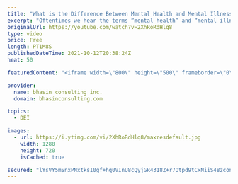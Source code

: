 ```yaml
---
title: "What is the Difference Between Mental Health and Mental Illness?"
excerpt: "Oftentimes we hear the terms “mental health” and “mental illness” being used interchangeably when, in fact, they are two very different concepts. Understanding the difference between mental health and illness is key for building more inclusive spaces when it comes to mental health. In this video, bci’s"
originalUrl: https://youtube.com/watch?v=2XhRoRdHlq8
type: video
price: Free
length: PT1M8S
publishedDateTime: 2021-10-12T20:38:24Z
heat: 50

featuredContent: "<iframe width=\"800\" height=\"500\" frameborder=\"0\" src=\"https://www.youtube.com/embed/2XhRoRdHlq8\" allow=\"accelerometer; autoplay; encrypted-media; gyroscope; picture-in-picture\" allowfullscreen></iframe>"

provider:
  name: bhasin consulting inc.
  domain: bhasinconsulting.com

topics:
  - DEI

images:
  - url: https://i.ytimg.com/vi/2XhRoRdHlq8/maxresdefault.jpg
    width: 1280
    height: 720
    isCached: true

secured: "lYsVY5mSnxPNxtksI0gf+hq0VInU8cQyjGR4318Z+r7Otpd9tCxNiiS48zconBtumJyEcIkxnTo26Y7pghQfuDvBL17VfGKdqrw7kGxLauDQkSPKooF/Vw/XuOqvboRcbU3vaRBHo6QMXrETLV+vXHOBgS1lgfyz8DhhonGLmDfGBjMV3hubruilL/zxGlA6jEjeSqydJ97EznB2hgSct3wIZZUNa5kSSz9QECBo/lQrGUPLa4VlK+SWoilQTGhpcziNkg2tuQ7yD0nQYybPePBfMxepi8I1kaTrU5/kPEiiHt4SjgOmOyGGLDU9/jHJeTPs78LoU9bbUSf2GJ6m/lysCZcV6aAHB6QC4QBgXS1wJS8zZ1EHHTdnyD5N7TO+ejsspyW2tsFKLW5GeQhFZQ==;QwoNTHQBbZqSyvY7YIMwPw=="
---
```



